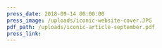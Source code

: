 ```yaml
---
press_date: 2018-09-14 00:00:00
press_image: /uploads/iconic-website-cover.JPG
pdf_path: /uploads/iconic-article-september.pdf
press_link:
---
```

